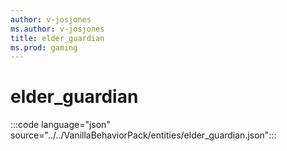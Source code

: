 ```yaml
---
author: v-josjones
ms.author: v-josjones
title: elder_guardian
ms.prod: gaming
---
```


# elder_guardian

:::code language="json" source="../../VanillaBehaviorPack/entities/elder_guardian.json":::
